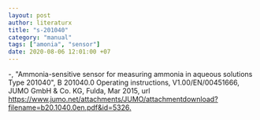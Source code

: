```yaml
---
layout: post
author: literaturx
title: "s-201040"
category: "manual"
tags: ["amonia", "sensor"]
date: 2020-08-06 12:01:00 +07
---
```


-, "Ammonia-sensitive sensor for measuring ammonia in aqueous solutions Type 201040", B 201040.0 Operating instructions, V1.00/EN/00451666, JUMO GmbH & Co. KG, Fulda, Mar 2015,
url <https://www.jumo.net/attachments/JUMO/attachmentdownload?filename=b20.1040.0en.pdf&id=5326>[.](https://drive.google.com/file/d/1VOmguEZa-eKO2CydiZI58RN9k55uPD8Q/view?usp=sharing)
